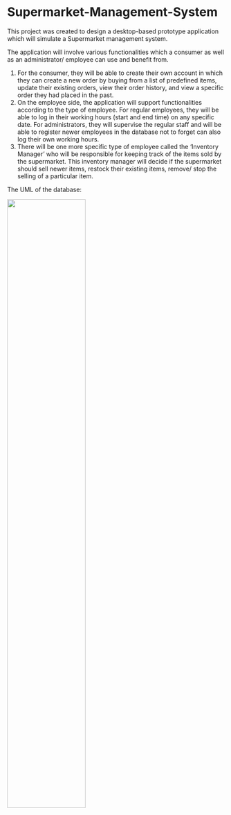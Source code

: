 # Supermarket-Management-System
This project was created to design a desktop-based prototype application which will simulate a Supermarket management system.

The application will involve various functionalities which a consumer as well as an administrator/ employee can use and benefit from. 
1. For the consumer, they will be able to create their own account in which they can create a new order by buying from a list of predefined items, update their existing orders, view their order history, and view a specific order they had placed in the past.
2. On the employee side, the application will support functionalities according to the type of employee. For regular  employees, they will be able to log in their working hours (start and end time) on any specific date. For administrators, they will supervise the regular staff and will be able to register newer employees in the database not to forget can also log their own working hours. 
3. There will be one more specific type of employee called the ‘Inventory Manager’ who will be responsible for keeping track of the items sold by the supermarket. This 
inventory manager will decide if the supermarket should sell newer items, restock their existing items, remove/ stop the selling of a particular item.

The UML of the database:

<img src=https://user-images.githubusercontent.com/118782915/209239126-06a03c2c-a301-45bf-a96f-321bcc2e3b61.png width=60% height=60%>
